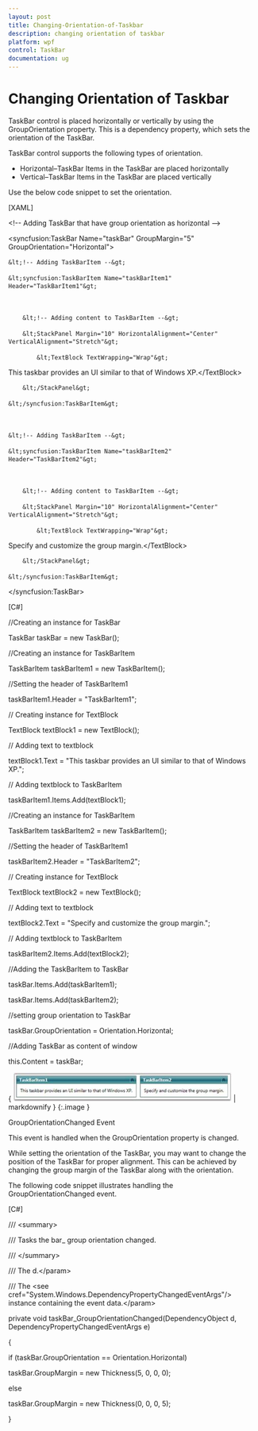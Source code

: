 ```yaml
---
layout: post
title: Changing-Orientation-of-Taskbar
description: changing orientation of taskbar
platform: wpf
control: TaskBar
documentation: ug
---
```


# Changing Orientation of Taskbar

TaskBar control is placed horizontally or vertically by using the GroupOrientation property. This is a dependency property, which sets the orientation of the TaskBar.

TaskBar control supports the following types of orientation.

* Horizontal–TaskBar Items in the TaskBar are placed horizontally
* Vertical–TaskBar Items in the TaskBar are placed vertically

Use the below code snippet to set the orientation.



[XAML]



&lt;!-- Adding TaskBar that have group orientation as horizontal --&gt;

&lt;syncfusion:TaskBar Name="taskBar" GroupMargin="5" GroupOrientation="Horizontal"&gt;



    &lt;!-- Adding TaskBarItem --&gt;

    &lt;syncfusion:TaskBarItem Name="taskBarItem1" Header="TaskBarItem1"&gt;



        &lt;!-- Adding content to TaskBarItem --&gt;

        &lt;StackPanel Margin="10" HorizontalAlignment="Center" 											VerticalAlignment="Stretch"&gt;

            &lt;TextBlock TextWrapping="Wrap"&gt;

This taskbar provides an UI similar to that of Windows XP.&lt;/TextBlock&gt;

        &lt;/StackPanel&gt;

    &lt;/syncfusion:TaskBarItem&gt;



    &lt;!-- Adding TaskBarItem --&gt;

    &lt;syncfusion:TaskBarItem Name="taskBarItem2" Header="TaskBarItem2"&gt;



        &lt;!-- Adding content to TaskBarItem --&gt;

        &lt;StackPanel Margin="10" HorizontalAlignment="Center" 											VerticalAlignment="Stretch"&gt;

            &lt;TextBlock TextWrapping="Wrap"&gt;

Specify and customize the group margin.&lt;/TextBlock&gt;

        &lt;/StackPanel&gt;

    &lt;/syncfusion:TaskBarItem&gt;

&lt;/syncfusion:TaskBar&gt;





[C#]



//Creating an instance for TaskBar

TaskBar taskBar = new TaskBar();



//Creating an instance for TaskBarItem

TaskBarItem taskBarItem1 = new TaskBarItem();



//Setting the header of TaskBarItem1

taskBarItem1.Header = "TaskBarItem1";



// Creating instance for TextBlock

TextBlock textBlock1 = new TextBlock();



// Adding text to textblock

textBlock1.Text = "This taskbar provides an UI similar to that of Windows XP.";



// Adding textblock to TaskBarItem

taskBarItem1.Items.Add(textBlock1);



//Creating an instance for TaskBarItem

TaskBarItem taskBarItem2 = new TaskBarItem();



//Setting the header of TaskBarItem1

taskBarItem2.Header = "TaskBarItem2";



// Creating instance for TextBlock

TextBlock textBlock2 = new TextBlock();



// Adding text to textblock

textBlock2.Text = "Specify and customize the group margin.";



// Adding textblock to TaskBarItem

taskBarItem2.Items.Add(textBlock2);



//Adding the TaskBarItem to TaskBar

taskBar.Items.Add(taskBarItem1);

taskBar.Items.Add(taskBarItem2);



//setting group orientation to TaskBar

taskBar.GroupOrientation = Orientation.Horizontal;   



//Adding TaskBar as content of window

this.Content = taskBar; 





{ ![](Changing-Orientation-of-Taskbar_images/Changing-Orientation-of-Taskbar_img1.jpeg) | markdownify }
{:.image }




GroupOrientationChanged Event

This event is handled when the GroupOrientation property is changed.

While setting the orientation of the TaskBar, you may want to change the position of the TaskBar for proper alignment. This can be achieved by changing the group margin of the TaskBar along with the orientation.

The following code snippet illustrates handling the GroupOrientationChanged event.



[C#]



/// &lt;summary&gt;

/// Tasks the bar_ group orientation changed.

/// &lt;/summary&gt;

/// <param name="d">The d.&lt;/param&gt;

/// <param name="e">The &lt;see cref="System.Windows.DependencyPropertyChangedEventArgs"/&gt; instance 	containing the event data.&lt;/param&gt;

private void taskBar_GroupOrientationChanged(DependencyObject d, DependencyPropertyChangedEventArgs e)

{

if (taskBar.GroupOrientation == Orientation.Horizontal)

taskBar.GroupMargin = new Thickness(5, 0, 0, 0);

else

taskBar.GroupMargin = new Thickness(0, 0, 0, 5);

}



